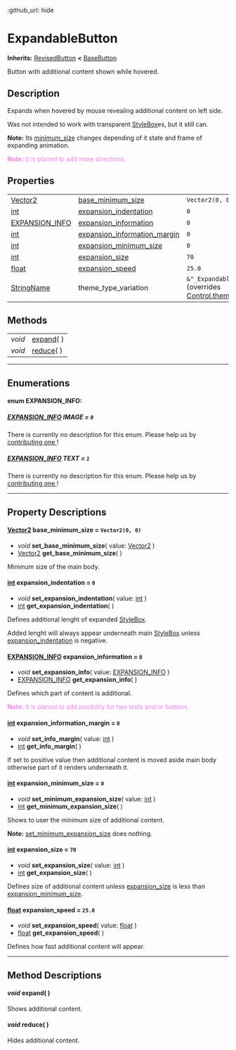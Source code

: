 :github_url: hide

<!---
.. DO NOT EDIT THIS FILE!!!
.. Generated automatically from Godot engine sources.
.. Generator: https://github.com/godotengine/godot/tree/master/doc/tools/make_rst.py.
.. XML source: https://github.com/godotengine/godot/tree/master/Godot-CCP/doc_classes/ExpandableButton.xml.

.. _class_ExpandableButton:

-->
<a name="TOP"></a>

# ExpandableButton

**Inherits:** [RevisedButton](./RevisedButton.md) **<** [BaseButton](https://docs.godotengine.org/en/stable/classes/class_basebutton.html)

Button with additional content shown while hovered.

<a name="Description"></a>

## Description

Expands when hovered by mouse revealing additional content on left side.

Was not intended to work with transparent [StyleBox](https://docs.godotengine.org/en/stable/classes/class_stylebox.html)es, but it still can.

**Note:** Its [minimum_size](./expandablebutton.md#property_minimum_size) changes depending of it state and frame of expanding animation.

<Violet>**Note:** It is planed to add more directions.</Violet>

<a name="Properties"></a>

## Properties

|                                                                                    |                                                                        |                                                                                                                                                                                         |
|------------------------------------------------------------------------------------|------------------------------------------------------------------------|-----------------------------------------------------------------------------------------------------------------------------------------------------------------------------------------|
| [Vector2](https://docs.godotengine.org/en/stable/classes/class_vector2.html)       | [base_minimum_size](#property_base_minimum_size)                       | ``Vector2(0, 0)``                                                                                                                                                                       |
| [int](https://docs.godotengine.org/en/stable/classes/class_int.html)               | [expansion_indentation](#property_expansion_indentation)               | ``0``                                                                                                                                                                                   |
| [EXPANSION_INFO](./ExpandableButton.md#enum_EXPANSION_INFO)                        | [expansion_information](#property_expansion_information)               | ``0``                                                                                                                                                                                   |
| [int](https://docs.godotengine.org/en/stable/classes/class_int.html)               | [expansion_information_margin](#property_expansion_information_margin) | ``0``                                                                                                                                                                                   |
| [int](https://docs.godotengine.org/en/stable/classes/class_int.html)               | [expansion_minimum_size](#property_expansion_minimum_size)             | ``0``                                                                                                                                                                                   |
| [int](https://docs.godotengine.org/en/stable/classes/class_int.html)               | [expansion_size](#property_expansion_size)                             | ``70``                                                                                                                                                                                  |
| [float](https://docs.godotengine.org/en/stable/classes/class_float.html)           | [expansion_speed](#property_expansion_speed)                           | ``25.0``                                                                                                                                                                                |
| [StringName](https://docs.godotengine.org/en/stable/classes/class_stringname.html) | theme_type_variation                                                   | ``&"_ExpandableButton_hidden"`` (overrides [Control.theme_type_variation](https://docs.godotengine.org/en/stable/classes/class_control.html#class_control_member_theme_type_variation)) |

<a name="Methods"></a>

## Methods

|        |                            |
|--------|----------------------------|
| *void* | [expand](method_expand)( ) |
| *void* | [reduce](method_reduce)( ) |

---

<a name="Enumerations"></a>

## Enumerations

<a name="enum_EXPANSION_INFO"></a>

#### enum **EXPANSION_INFO**:

<a name="constant_IMAGE"></a>

##### [EXPANSION_INFO](./ExpandableButton.md#enum_EXPANSION_INFO) **IMAGE** = ``0``

There is currently no description for this enum. Please help us by [contributing one ](https://docs.godotengine.org/en/stable/contributing/documentation/updating_the_class_reference.html)!



<a name="constant_TEXT"></a>

##### [EXPANSION_INFO](./ExpandableButton.md#enum_EXPANSION_INFO) **TEXT** = ``1``

There is currently no description for this enum. Please help us by [contributing one ](https://docs.godotengine.org/en/stable/contributing/documentation/updating_the_class_reference.html)!



---

<a name="PropertyDescriptions"></a>

## Property Descriptions

<a name="[Vector2](https://docs.godotengine.org/en/stable/classes/class_vector2.html) **base_minimum_size** = ``Vector2(0, 0)``"></a>

#### [Vector2](https://docs.godotengine.org/en/stable/classes/class_vector2.html) **base_minimum_size** = ``Vector2(0, 0)``

- *void* **set_base_minimum_size**( value\: [Vector2](https://docs.godotengine.org/en/stable/classes/class_vector2.html) )
- [Vector2](https://docs.godotengine.org/en/stable/classes/class_vector2.html) **get_base_minimum_size**( )

Minimum size of the main body.

<a name="[int](https://docs.godotengine.org/en/stable/classes/class_int.html) **expansion_indentation** = ``0``"></a>

#### [int](https://docs.godotengine.org/en/stable/classes/class_int.html) **expansion_indentation** = ``0``

- *void* **set_expansion_indentation**( value\: [int](https://docs.godotengine.org/en/stable/classes/class_int.html) )
- [int](https://docs.godotengine.org/en/stable/classes/class_int.html) **get_expansion_indentation**( )

Defines additional lenght of expanded [StyleBox](https://docs.godotengine.org/en/stable/classes/class_stylebox.html).

Added lenght will always appear underneath main [StyleBox](https://docs.godotengine.org/en/stable/classes/class_stylebox.html) unless [expansion_indentation](./expandablebutton.md#property_expansion_indentation) is negative.

<a name="[EXPANSION_INFO](./ExpandableButton.md#enum_EXPANSION_INFO) **expansion_information** = ``0``"></a>

#### [EXPANSION_INFO](./ExpandableButton.md#enum_EXPANSION_INFO) **expansion_information** = ``0``

- *void* **set_expansion_info**( value\: [EXPANSION_INFO](./ExpandableButton.md#enum_EXPANSION_INFO) )
- [EXPANSION_INFO](./ExpandableButton.md#enum_EXPANSION_INFO) **get_expansion_info**( )

Defines which part of content is additional.

<Violet>**Note:** It is planed to add posibility for two texts and/or buttons.</Violet>

<a name="[int](https://docs.godotengine.org/en/stable/classes/class_int.html) **expansion_information_margin** = ``0``"></a>

#### [int](https://docs.godotengine.org/en/stable/classes/class_int.html) **expansion_information_margin** = ``0``

- *void* **set_info_margin**( value\: [int](https://docs.godotengine.org/en/stable/classes/class_int.html) )
- [int](https://docs.godotengine.org/en/stable/classes/class_int.html) **get_info_margin**( )

If set to positive value then additional content is moved aside main body otherwise part of it renders underneath it.

<a name="[int](https://docs.godotengine.org/en/stable/classes/class_int.html) **expansion_minimum_size** = ``0``"></a>

#### [int](https://docs.godotengine.org/en/stable/classes/class_int.html) **expansion_minimum_size** = ``0``

- *void* **set_minimum_expansion_size**( value\: [int](https://docs.godotengine.org/en/stable/classes/class_int.html) )
- [int](https://docs.godotengine.org/en/stable/classes/class_int.html) **get_minimum_expansion_size**( )

Shows to user the minimum size of additional content.

**Note:** [set_minimum_expansion_size](./expandablebutton.md#method_set_minimum_expansion_size) does nothing.

<a name="[int](https://docs.godotengine.org/en/stable/classes/class_int.html) **expansion_size** = ``70``"></a>

#### [int](https://docs.godotengine.org/en/stable/classes/class_int.html) **expansion_size** = ``70``

- *void* **set_expansion_size**( value\: [int](https://docs.godotengine.org/en/stable/classes/class_int.html) )
- [int](https://docs.godotengine.org/en/stable/classes/class_int.html) **get_expansion_size**( )

Defines size of additional content unless [expansion_size](./expandablebutton.md#property_expansion_size) is less than [expansion_minimum_size](./expandablebutton.md#property_expansion_minimum_size).

<a name="[float](https://docs.godotengine.org/en/stable/classes/class_float.html) **expansion_speed** = ``25.0``"></a>

#### [float](https://docs.godotengine.org/en/stable/classes/class_float.html) **expansion_speed** = ``25.0``

- *void* **set_expansion_speed**( value\: [float](https://docs.godotengine.org/en/stable/classes/class_float.html) )
- [float](https://docs.godotengine.org/en/stable/classes/class_float.html) **get_expansion_speed**( )

Defines how fast additional content will appear.

---

<a name="MethodDescriptions"></a>

## Method Descriptions

<a name="method_expand"></a>

#### *void* **expand**( )

Shows additional content.

<a name="method_reduce"></a>

#### *void* **reduce**( )

Hides additional content.

<style>
Violet { color: Violet }
</style>